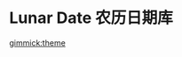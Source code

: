 <!--
  -- Name of your wiki
  -- Do NOT remove the leading `#` character.
  -->

# Lunar Date 农历日期库

<!--
  -- Default theme
  -- (Read: https://dynalon.github.io/mdwiki/#!customizing.md#Theme_chooser)
  -->

[gimmick:theme](yeti)

<!--
  -- Navigation
  -- (Read: https://dynalon.github.io/mdwiki/#!quickstart.md#Adding_a_navigation)

[Home](pages/Home.md)
[About](pages/about.md)
[Download](pages/download.md)
[Documentation](pages/docs.md)
  -->

<!-- A more complex navigation example: ----------------------------------------
[Support]()
[Development]()

  * # SubMenu Heading 1
  * [SubMenu Item 1](pages/subitem1.md)
  * [SubMenu Item 2](pages/subitem2.md)
  - - - -
  * # SubMenu Heading 2
  * [SubMenu Item 3](pages/subitem3.md)
  - - - -
  * # SubMenu Heading 3
  * [SubMenu Item 3](pages/subitem3.md)

[Menu Item 2](pages/item2.md)

[Menu Item 3](pages/item3.md)

---------------------------------------------------------------------------- -->

<!--
  -- Change the Language
  -- Could be useful when there's more than one language wiki.

[Change the Language]()

  * [English (United States)](/en_US/)
  * [简体中文](/zh_CN/)
  -->

<!--
  -- Let the user choose a theme
  -- (Read: https://dynalon.github.io/mdwiki/#!quickstart.md#Adding_a_navigation)
[gimmick:themechooser](Choose theme)
  -->
